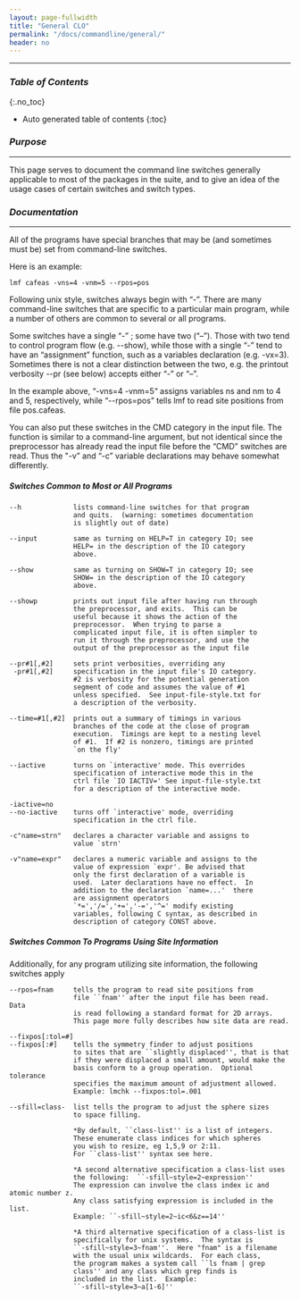 ```yaml
---
layout: page-fullwidth
title: "General CLO"
permalink: "/docs/commandline/general/"
header: no
---
```


____________________________________________________________

### _Table of Contents_
{:.no_toc}
*  Auto generated table of contents
{:toc} 

### _Purpose_
_____________________________________________________________
This page serves to document the command line switches generally applicable to most of the packages in the suite, and to give an idea of the usage cases of certain switches and switch types.

### _Documentation_
_____________________________________________________________
All of the programs have special branches that may be (and sometimes must be) set from command-line switches.

Here is an example:

    lmf cafeas -vns=4 -vnm=5 --rpos=pos 

Following unix style, switches always begin with “-”. There are many command-line switches that are specific to a particular main program, while a number of others are common to several or all programs.

Some switches have a single “-” ; some have two (“–”). Those with two tend to control program flow (e.g. --show), while those with a single “-” tend to have an “assignment” function, such as a variables declaration (e.g. -vx=3). Sometimes there is not a clear distinction between the two, e.g. the printout verbosity --pr (see below) accepts either “-” or “–”.

In the example above, “-vns=4 -vnm=5“ assigns variables ns and nm to 4 and 5, respectively, while “--rpos=pos” tells lmf to read site positions from file pos.cafeas.

You can also put these switches in the CMD category in the input file. The function is similar to a command-line argument, but
not identical since the preprocessor has already read the input file before the “CMD” switches are read. Thus the "-v” and “-c” variable declarations may behave somewhat differently.

##### _Switches Common to Most or All Programs_

    --h             lists command-line switches for that program
                    and quits.  (warning: sometimes documentation
                    is slightly out of date)
    
	--input         same as turning on HELP=T in category IO; see
                    HELP= in the description of the IO category
                    above.
	
	--show          same as turning on SHOW=T in category IO; see
                    SHOW= in the description of the IO category
                    above.
	
	--showp         prints out input file after having run through
                    the preprocessor, and exits.  This can be
                    useful because it shows the action of the
                    preprocessor.  When trying to parse a
                    complicated input file, it is often simpler to
                    run it through the preprocessor, and use the
                    output of the preprocessor as the input file
					
	--pr#1[,#2]     sets print verbosities, overriding any
     -pr#1[,#2]     specification in the input file's IO category.
                    #2 is verbosity for the potential generation
                    segment of code and assumes the value of #1
                    unless specified.  See input-file-style.txt for
                    a description of the verbosity.
					
	--time=#1[,#2]  prints out a summary of timings in various
                    branches of the code at the close of program
                    execution.  Timings are kept to a nesting level
                    of #1.  If #2 is nonzero, timings are printed
                    `on the fly'
					
	--iactive       turns on `interactive' mode. This overrides
                    specification of interactive mode this in the
                    ctrl file `IO IACTIV=' See input-file-style.txt
                    for a description of the interactive mode.
					
	-iactive=no     
    --no-iactive    turns off `interactive' mode, overriding
                    specification in the ctrl file.
					
	-c"name=strn"   declares a character variable and assigns to
                    value `strn'
					
	-v"name=expr"   declares a numeric variable and assigns to the
                    value of expression `expr'. Be advised that
                    only the first declaration of a variable is
                    used.  Later declarations have no effect.  In
                    addition to the declaration `name=...'  there
                    are assignment operators
                    `*=','/=','+=','-=','^=' modify existing
                    variables, following C syntax, as described in
                    description of category CONST above.

##### _Switches Common To Programs Using Site Information_
Additionally, for any program utilizing site information, the following switches apply

    --rpos=fnam     tells the program to read site positions from
                    file ``fnam'' after the input file has been read.  Data
                    is read following a standard format for 2D arrays.
                    This page more fully describes how site data are read.
					
	--fixpos[:tol=#]
	--fixpos[:#]    tells the symmetry finder to adjust positions
                    to sites that are ``slightly displaced'', that is that
                    if they were displaced a small amount, would make the
                    basis conform to a group operation.  Optional tolerance
                    specifies the maximum amount of adjustment allowed.
                    Example: lmchk --fixpos:tol=.001
				   
	--sfill=class-  list tells the program to adjust the sphere sizes
                    to space filling.
					
                    *By default, ``class-list'' is a list of integers.
                    These enumerate class indices for which spheres
                    you wish to resize, eg 1,5,9 or 2:11.
                    For ``class-list'' syntax see here.
					
					*A second alternative specification a class-list uses
                    the following:  ``-sfill~style=2~expression''
                    The expression can involve the class index ic and atomic number z.
                    Any class satisfying expression is included in the list.
                    Example: ``-sfill~style=2~ic<6&z==14''
					
					*A third alternative specification of a class-list is
                    specifically for unix systems.  The syntax is
                    ``-sfill~style=3~fnam''.  Here "fnam" is a filename
                    with the usual unix wildcards.  For each class,
                    the program makes a system call ``ls fnam | grep
                    class'' and any class which grep finds is
                    included in the list.  Example:
                    ``-sfill~style=3~a[1-6]''